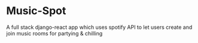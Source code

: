 # Music-Spot
A full stack django-react app which uses spotify API to let users create and join music rooms for partying &amp; chilling
